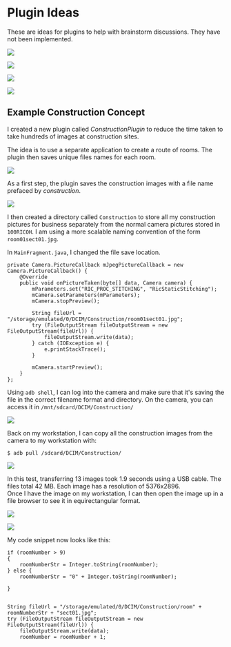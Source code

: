 # Plugin Ideas

These are ideas for plugins to help with brainstorm discussions. 
They have not been implemented.

![](img/concept/change-party.png)

![](img/concept/change-viewing.png)

![](img/concept/child-growth.png)

![](img/concept/cooking.png)

## Example Construction Concept

I created a new plugin called *ConstructionPlugin* to
reduce the time taken to take hundreds of images at construction sites.

The idea is to use a separate application to create a route of rooms.
The plugin then saves unique files names for each room.

![](img/custom/floorplan.jpg)


As a first step, the plugin saves the construction images
with a file name prefaced by *construction*.

![](img/use/construction-image.png)

I then created a directory called `Construction` to store
all my construction pictures for business 
separately from the normal camera pictures stored in `100RICOH`.
I am using a more scalable naming convention of the form
 `room01sect01.jpg`.

In `MainFragment.java`, I changed the file save location.

    private Camera.PictureCallback mJpegPictureCallback = new Camera.PictureCallback() {
        @Override
        public void onPictureTaken(byte[] data, Camera camera) {
            mParameters.set("RIC_PROC_STITCHING", "RicStaticStitching");
            mCamera.setParameters(mParameters);
            mCamera.stopPreview();

            String fileUrl = "/storage/emulated/0/DCIM/Construction/room01sect01.jpg";
            try (FileOutputStream fileOutputStream = new FileOutputStream(fileUrl)) {
                fileOutputStream.write(data);
            } catch (IOException e) {
                e.printStackTrace();
            }

            mCamera.startPreview();
        }
    };

Using `adb shell`, I can log into the camera and make sure that it's saving the file in the correct filename format and directory. On the camera, you can access it in `/mnt/sdcard/DCIM/Construction/`

![](img/custom/adbshell-construction.png)

Back on my workstation, I can copy all the construction images from the camera to my workstation with:

    $ adb pull /sdcard/DCIM/Construction/

![](img/custom/construction-directory-pull.png)

In this test, transferring 13 images took 1.9 seconds using a USB cable. 
The files total 42 MB. Each image has a resolution of 5376x2896.  
Once I have the image on my workstation, I can then open the image up in a file browser to
see it in equirectangular format.

![](img/custom/view-plugin.png)

![](img/custom/file-browser.jpg)

My code snippet now looks like this:

    if (roomNumber > 9)
    {
        roomNumberStr = Integer.toString(roomNumber);
    } else {
        roomNumberStr = "0" + Integer.toString(roomNumber);

    }


    String fileUrl = "/storage/emulated/0/DCIM/Construction/room" + roomNumberStr + "sect01.jpg";
    try (FileOutputStream fileOutputStream = new FileOutputStream(fileUrl)) {
        fileOutputStream.write(data);
        roomNumber = roomNumber + 1;